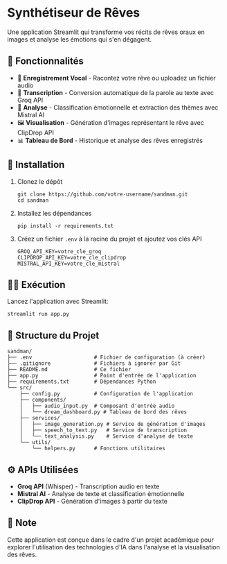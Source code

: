 # Synthétiseur de Rêves

Une application Streamlit qui transforme vos récits de rêves oraux en images et analyse les émotions qui s'en dégagent.

## 🌟 Fonctionnalités

- 🎤 **Enregistrement Vocal** - Racontez votre rêve ou uploadez un fichier audio
- 📝 **Transcription** - Conversion automatique de la parole au texte avec Groq API
- 🧠 **Analyse** - Classification émotionnelle et extraction des thèmes avec Mistral AI
- 🖼️ **Visualisation** - Génération d'images représentant le rêve avec ClipDrop API
- 📊 **Tableau de Bord** - Historique et analyse des rêves enregistrés

## 🚀 Installation

1. Clonez le dépôt
   ```
   git clone https://github.com/votre-username/sandman.git
   cd sandman
   ```

2. Installez les dépendances
   ```
   pip install -r requirements.txt
   ```

3. Créez un fichier `.env` à la racine du projet et ajoutez vos clés API
   ```
   GROQ_API_KEY=votre_cle_groq
   CLIPDROP_API_KEY=votre_cle_clipdrop
   MISTRAL_API_KEY=votre_cle_mistral
   ```

## 🏃‍♂️ Exécution

Lancez l'application avec Streamlit:
```
streamlit run app.py
```

## 📁 Structure du Projet

```
sandman/
├── .env                    # Fichier de configuration (à créer)
├── .gitignore              # Fichiers à ignorer par Git
├── README.md               # Ce fichier
├── app.py                  # Point d'entrée de l'application
├── requirements.txt        # Dépendances Python
└── src/
    ├── config.py           # Configuration de l'application
    ├── components/
    │   ├── audio_input.py  # Composant d'entrée audio
    │   └── dream_dashboard.py # Tableau de bord des rêves
    ├── services/
    │   ├── image_generation.py # Service de génération d'images
    │   ├── speech_to_text.py   # Service de transcription
    │   └── text_analysis.py    # Service d'analyse de texte
    └── utils/
        └── helpers.py      # Fonctions utilitaires
```

## ⚙️ APIs Utilisées

- **Groq API** (Whisper) - Transcription audio en texte
- **Mistral AI** - Analyse de texte et classification émotionnelle
- **ClipDrop API** - Génération d'images à partir du texte

## 📝 Note

Cette application est conçue dans le cadre d'un projet académique pour explorer l'utilisation des technologies d'IA dans l'analyse et la visualisation des rêves.